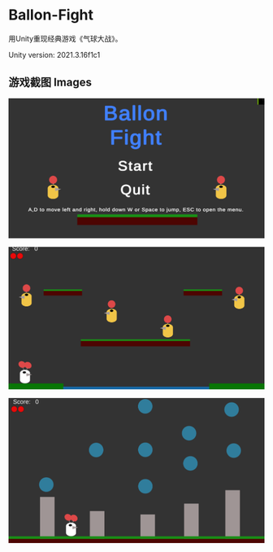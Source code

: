 # Ballon-Fight

用Unity重现经典游戏《气球大战》。

Unity version: 2021.3.16f1c1

## 游戏截图 Images

![image](ReadmeImage/1.png)

![image](ReadmeImage/2.png)

![image](ReadmeImage/3.png)

